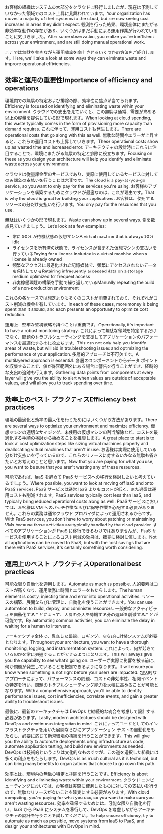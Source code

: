 <span data-ttu-id="27df5-101">お客様の組織はシステムの大部分をクラウドに移行しましたが、現在は予測していなかった領域でのコスト上昇に見舞われています。</span><span class="sxs-lookup"><span data-stu-id="27df5-101">Your organization has moved a majority of their systems to the cloud, but are now seeing cost increases in areas they didn't expect.</span></span> <span data-ttu-id="27df5-102">観測を行った結果、環境全体にまたがる非効率な動作の存在があり、いくつかはまだ手動による運用作業が行われていることに気づきました。</span><span class="sxs-lookup"><span data-stu-id="27df5-102">After some observation, you realize you're inefficient across your environment, and are still doing manual operational work.</span></span> 

<span data-ttu-id="27df5-103">ここでは無駄を省きながら運用効率を向上させるいくつかの方法をご紹介します。</span><span class="sxs-lookup"><span data-stu-id="27df5-103">Here, we'll take a look at some ways they can eliminate waste and improve operational efficiencies.</span></span>

## <a name="importance-of-efficiency-and-operations"></a><span data-ttu-id="27df5-104">効率と運用の重要性</span><span class="sxs-lookup"><span data-stu-id="27df5-104">Importance of efficiency and operations</span></span>

<span data-ttu-id="27df5-105">環境内での無駄の特定および排除の際、効率性に焦点が当てられます。</span><span class="sxs-lookup"><span data-stu-id="27df5-105">Efficiency is focused on identifying and eliminating waste within your environment.</span></span> <span data-ttu-id="27df5-106">クラウドでの支出を見ていくと、この無駄は通常、需要が求める以上の容量を提供している形で現れます。</span><span class="sxs-lookup"><span data-stu-id="27df5-106">When looking at cloud spending, this waste typically comes in the form of provisioning more capacity than demand requires.</span></span> <span data-ttu-id="27df5-107">これに伴って、運用コストも発生します。</span><span class="sxs-lookup"><span data-stu-id="27df5-107">There are operational costs that go along with this as well.</span></span> <span data-ttu-id="27df5-108">無駄な時間やエラーが上昇すると、これらの運用コストも上昇していきます。</span><span class="sxs-lookup"><span data-stu-id="27df5-108">These operational costs show up as wasted time and increased error.</span></span> <span data-ttu-id="27df5-109">アーキテクチャの設計時にこれらに注目することで、環境にまたがる無駄の特定と排除に役立ちます。</span><span class="sxs-lookup"><span data-stu-id="27df5-109">Focusing on these as you design your architecture will help you identify and eliminate waste across your environment.</span></span>

<span data-ttu-id="27df5-110">クラウドは従量課金型のサービスであり、実際に使用しているサービスに対してのみ課金の支払いを行うことは大事です。</span><span class="sxs-lookup"><span data-stu-id="27df5-110">The cloud is a pay-as-you-go service, so you want to only pay for the services you're using.</span></span> <span data-ttu-id="27df5-111">お客様のアプリケーションを構築するためにクラウドが最適なのは、これが理由です。</span><span class="sxs-lookup"><span data-stu-id="27df5-111">That is why the cloud is great for building your applications.</span></span> <span data-ttu-id="27df5-112">お客様は、使用するリソースの分だけ支払いを行います。</span><span class="sxs-lookup"><span data-stu-id="27df5-112">You only pay for the resources that you use.</span></span>

<span data-ttu-id="27df5-113">無駄はいくつかの形で現れます。</span><span class="sxs-lookup"><span data-stu-id="27df5-113">Waste can show up in several ways.</span></span> <span data-ttu-id="27df5-114">例を数点見ていきましょう。</span><span class="sxs-lookup"><span data-stu-id="27df5-114">Let's look at a few examples:</span></span>

* <span data-ttu-id="27df5-115">常に 90% が待機状態の仮想マシン</span><span class="sxs-lookup"><span data-stu-id="27df5-115">A virtual machine that is always 90% idle</span></span>
* <span data-ttu-id="27df5-116">ライセンスを所有済の状態で、ライセンスが含まれた仮想マシンの支払いを行っている</span><span class="sxs-lookup"><span data-stu-id="27df5-116">Paying for a license included in a virtual machine when a license is already owned</span></span>
* <span data-ttu-id="27df5-117">頻繁なアクセスに最適化された記憶媒体で、頻繁にアクセスされないデータを保持している</span><span class="sxs-lookup"><span data-stu-id="27df5-117">Retaining infrequently accessed data on a storage medium optimized for frequent access</span></span>
* <span data-ttu-id="27df5-118">非実稼働環境の構築を手動で繰り返している</span><span class="sxs-lookup"><span data-stu-id="27df5-118">Manually repeating the build of a non-production environment</span></span>

<span data-ttu-id="27df5-119">これらの各ケースでは想定よりも多くのコストが消費されており、それぞれがコスト削減の機会を有しています。</span><span class="sxs-lookup"><span data-stu-id="27df5-119">In each of these cases, more money is being spent than it should, and each presents an opportunity to optimize cost reduction.</span></span>

<span data-ttu-id="27df5-120">運用上、堅牢な監視戦略を持つことは重要です。</span><span class="sxs-lookup"><span data-stu-id="27df5-120">Operationally, it's important to have a robust monitoring strategy.</span></span> <span data-ttu-id="27df5-121">これによって無駄な領域を特定するだけでなく、問題のトラブルシューティングを支援してアプリケーションのパフォーマンスを最適化するのに役立ちます。</span><span class="sxs-lookup"><span data-stu-id="27df5-121">This can not only help you identify areas of waste, but will aid in troubleshooting issues and optimizing the performance of your application.</span></span> <span data-ttu-id="27df5-122">多層的アプローチは不可欠です。</span><span class="sxs-lookup"><span data-stu-id="27df5-122">A multilayered approach is essential.</span></span> <span data-ttu-id="27df5-123">各層のコンポーネントからデータ ポイントを収集することで、値が許容範囲外にある場合に警告を行うことができ、経時的な支出の追跡も行えます。</span><span class="sxs-lookup"><span data-stu-id="27df5-123">Gathering data points from components at every layer will give you the ability to alert when values are outside of acceptable values, and will allow you to track spending over time.</span></span>

## <a name="efficiency-best-practices"></a><span data-ttu-id="27df5-124">効率上のベスト プラクティス</span><span class="sxs-lookup"><span data-stu-id="27df5-124">Efficiency best practices</span></span>

<span data-ttu-id="27df5-125">環境の最適化と効率の最大化を行うためにはいくつかの方法があります。</span><span class="sxs-lookup"><span data-stu-id="27df5-125">There are several ways to optimize your environment and maximize efficiency.</span></span> <span data-ttu-id="27df5-126">仮想マシンの適切なサイジング、未使用の仮想マシンの割当解除など、コストを最適化する手順の検討から始めることを推奨します。</span><span class="sxs-lookup"><span data-stu-id="27df5-126">A great place to start is to look at cost optimization steps like sizing virtual machines properly and deallocating virtual machines that aren't in use.</span></span> <span data-ttu-id="27df5-127">お客様は実際に使用している分だけ支払いを行っているので、これらのリソースに対するいかなる無駄も省きたいとお考えのことと思います。</span><span class="sxs-lookup"><span data-stu-id="27df5-127">Now that you are paying for what you use, you want to be sure that you aren't wasting any of these resources.</span></span>

<span data-ttu-id="27df5-128">可能であれば、IaaS を辞めて PaaS サービスへの移行を検討したいと考えているでしょう。</span><span class="sxs-lookup"><span data-stu-id="27df5-128">Where possible, you want to look at moving off IaaS and onto PaaS services.</span></span> <span data-ttu-id="27df5-129">PaaS サービスは通常 IaaS よりもコストが低く、また通常は運用コストも削減されます。</span><span class="sxs-lookup"><span data-stu-id="27df5-129">PaaS services typically cost less than IaaS, and typically bring reduced operational costs along as well.</span></span> <span data-ttu-id="27df5-130">PaaS サービスにおいては、お客様は VM へのパッチ作業ならびに保守作業を心配する必要がありません。これらの業務は通常クラウド プロバイダによって運用されるからです。</span><span class="sxs-lookup"><span data-stu-id="27df5-130">With PaaS services, you don’t have to worry about patching or maintaining VMs because those activities are typically handled by the cloud provider.</span></span> <span data-ttu-id="27df5-131">すべてのアプリケーションが PaaS に移行できるわけではありませんが、PaaS サービスを使用することによるコスト削減の効果は、確実に検討に値します。</span><span class="sxs-lookup"><span data-stu-id="27df5-131">Not all applications can be moved to PaaS, but with the cost savings that are there with PaaS services, it's certainly something worth considering.</span></span>

## <a name="operational-best-practices"></a><span data-ttu-id="27df5-132">運用上のベスト プラクティス</span><span class="sxs-lookup"><span data-stu-id="27df5-132">Operational best practices</span></span>

<span data-ttu-id="27df5-133">可能な限り自動化を適用します。</span><span class="sxs-lookup"><span data-stu-id="27df5-133">Automate as much as possible.</span></span> <span data-ttu-id="27df5-134">人的要素はコストが高くなり、運用業務に時間とエラーをもたらします。</span><span class="sxs-lookup"><span data-stu-id="27df5-134">The human element is costly, injecting time and error into operational activities.</span></span> <span data-ttu-id="27df5-135">リソースの構築、展開ならびに管理に、自動化を使うことができます。</span><span class="sxs-lookup"><span data-stu-id="27df5-135">You can use automation to build, deploy, and administer resources.</span></span> <span data-ttu-id="27df5-136">一般的なアクティビティを自動化することによって、人間の介入を待機する分の遅延を削減することが可能です。</span><span class="sxs-lookup"><span data-stu-id="27df5-136">By automating common activities, you can eliminate the delay in waiting for a human to intervene.</span></span>

<span data-ttu-id="27df5-137">アーキテクチャ全体で、徹底した監視、ロギング、ならびに計装システムが必要となります。</span><span class="sxs-lookup"><span data-stu-id="27df5-137">Throughout your architecture, you want to have a thorough monitoring, logging, and instrumentation system.</span></span> <span data-ttu-id="27df5-138">これによって、何が起きているのかを常に把握することができるようになります。</span><span class="sxs-lookup"><span data-stu-id="27df5-138">This will always give you the capability to see what’s going on.</span></span> <span data-ttu-id="27df5-139">ユーザーが実際に影響を被る前に、何か問題が発生していることを把握できるようになります。</span><span class="sxs-lookup"><span data-stu-id="27df5-139">It will ensure you know when something is not right before your users are impacted.</span></span> <span data-ttu-id="27df5-140">包括的なアプローチによって、パフォーマンスの問題、コストの非効率性、相関イベントの特定を行い、問題のトラブルシューティング能力を大幅に高めることが可能となります。</span><span class="sxs-lookup"><span data-stu-id="27df5-140">With a comprehensive approach, you'll be able to identify performance issues, cost inefficiencies, correlate events, and gain a greater ability to troubleshoot issues.</span></span>

<span data-ttu-id="27df5-141">最後に、最新のアーキテクチャは DevOps と継続的な統合を考慮して設計する必要があります。</span><span class="sxs-lookup"><span data-stu-id="27df5-141">Lastly, modern architectures should be designed with DevOps and continuous integration in mind.</span></span> <span data-ttu-id="27df5-142">これによってコードとしてのインフラストラクチャを用いた展開ならびにアプリケーション テストの自動化をもたらし、必要に応じて新規環境の構築を行うことができます。</span><span class="sxs-lookup"><span data-stu-id="27df5-142">This will give you the ability to automate deployments using infrastructure as code, automate application testing, and build new environments as needed.</span></span> <span data-ttu-id="27df5-143">DevOps は技術的というよりは文化的なものですが、この道を選択した組織には多くの利点をもたらします。</span><span class="sxs-lookup"><span data-stu-id="27df5-143">DevOps is as much cultural as it is technical, but can bring many benefits to organizations that choose to go down this path.</span></span>

<span data-ttu-id="27df5-144">効率とは、環境内の無駄の特定と排除を行うことです。</span><span class="sxs-lookup"><span data-stu-id="27df5-144">Efficiency is about identifying and eliminating waste within your environment.</span></span> <span data-ttu-id="27df5-145">クラウド コンピューティングにおいては、お客様は実際に使用したものに対しての支払いを行うので、無駄なリソースがないことを確実にする必要があります。</span><span class="sxs-lookup"><span data-stu-id="27df5-145">With cloud computing, you're paying for what you use, so you want to make sure you aren't wasting resources.</span></span> <span data-ttu-id="27df5-146">効率を確保するためには、可能な限り自動化を行い、IaaS から PaaS にシステムを移行して、DevOps を考慮しながらアーキテクチャの設計を行うことを試してください。</span><span class="sxs-lookup"><span data-stu-id="27df5-146">To help ensure efficiency, try to automate as much as possible, move systems from IaaS to PaaS, and design your architectures with DevOps in mind.</span></span> 
